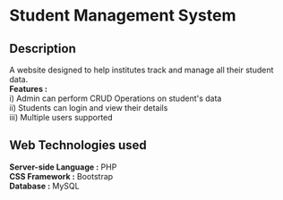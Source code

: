 # Student Management System
## Description
A website designed to help institutes track and manage all their student data.\
**Features :**\
i)   Admin can perform CRUD Operations on student's data\
ii)  Students can login and view their details\
iii) Multiple users supported
## Web Technologies used
**Server-side Language :**
PHP\
**CSS Framework :**
Bootstrap\
**Database :**
MySQL